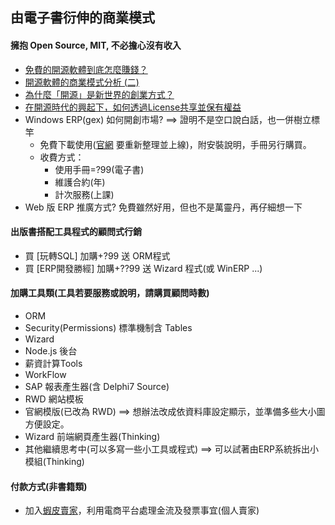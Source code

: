 ## 由電子書衍伸的商業模式
#### 擁抱 Open Source, MIT, 不必擔心沒有收入
  * [免費的開源軟體到底怎麼賺錢？](https://www.juduo.cc/tech/458802.html)
  * [開源軟體的商業模式分析 (二)](https://www.bnext.com.tw/article/52848/open-source--business-model-2)
  * [為什麼「開源」是新世界的創業方式？](http://goodwork.hfcc.com.tw/356132611838678303402603221109269893693921205/why-startup-open-source)
  * [在開源時代的興起下，如何透過License共享並保有權益](https://progressbar.tw/posts/61)
* Windows ERP(gex) 如何開創市場? ==> 證明不是空口說白話，也一併樹立標竿
  * 免費下載使用([官網](http://www.gex.com.tw) 要重新整理並上線)，附安裝說明，手冊另行購買。
  * 收費方式：
    * 使用手冊=?99(電子書)
    * 維護合約(年)
    * 計次服務(上課)
* Web 版 ERP 推廣方式? 免費雖然好用，但也不是萬靈丹，再仔細想一下
#### 出版書搭配工具程式的顧問式行銷
  * 買 [玩轉SQL] 加購+?99 送 ORM程式
  * 買 [ERP開發勝經] 加購+??99 送 Wizard 程式(或 WinERP ...)
#### 加購工具類(工具若要服務或說明，請購買顧問時數)
  * ORM
  * Security(Permissions) 標準機制含 Tables
  * Wizard
  * Node.js 後台
  * 薪資計算Tools
  * WorkFlow
  * SAP 報表產生器(含 Delphi7 Source)
  * RWD 網站模板
  * 官網模版(已改為 RWD) ==> 想辦法改成依資料庫設定顯示，並準備多些大小圖方便設定。
  * Wizard 前端網頁產生器(Thinking)
  * 其他繼續思考中(可以多寫一些小工具或程式) ==> 可以試著由ERP系統拆出小模組(Thinking)
#### 付款方式(非書籍類)
  * 加入[蝦皮賣家](https://agirls.aotter.net/post/54780)，利用電商平台處理金流及發票事宜(個人賣家)

